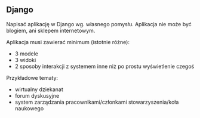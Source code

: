 ## Django
Napisać aplikację w Django wg. własnego pomysłu. Aplikacja nie może być blogiem, ani sklepem internetowym.

Aplikacja musi zawierać minimum (istotnie różne):
- 3 modele
- 3 widoki
- 2 sposoby interakcji z systemem inne niż po prostu wyświetlenie czegoś

Przykładowe tematy:
- wirtualny dziekanat
- forum dyskusyjne
- system zarządzania pracownikami/członkami stowarzyszenia/koła naukowego
